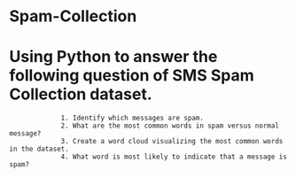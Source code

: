 # Spam-Collection
# Using Python to answer the following question of SMS Spam Collection dataset.

                 1. Identify which messages are spam.
                 2. What are the most common words in spam versus normal message? 
                 3. Create a word cloud visualizing the most common words in the dataset. 
                 4. What word is most likely to indicate that a message is spam?
